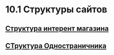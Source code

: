 # 10.1 Структуры сайтов
## [Структура интерент магазина](https://github.com/iMironRU/web-site-dev/blob/main/10-specification/site-map/online-shop-sitemap.md)
## [СТруктура Одностраничника](https://github.com/iMironRU/web-site-dev/blob/main/10-specification/site-map/landing-page-sitemap.md)
